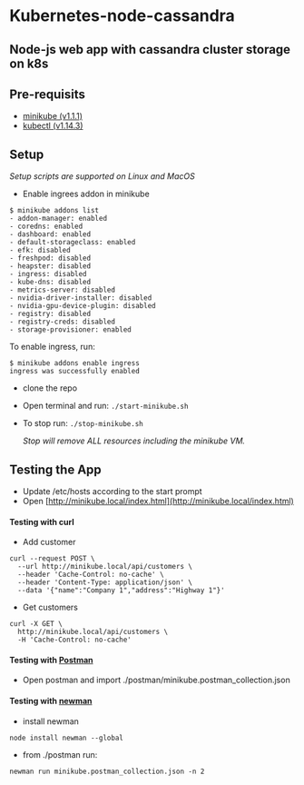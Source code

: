 # Kubernetes-node-cassandra 
## Node-js web app with cassandra cluster storage on k8s

## Pre-requisits
* [minikube (v1.1.1)](https://github.com/kubernetes/minikube)
* [kubectl (v1.14.3)](https://kubernetes.io/docs/tasks/tools/install-kubectl/)


## Setup
*Setup scripts are supported on Linux and MacOS*
* Enable ingrees addon in minikube
```
$ minikube addons list
- addon-manager: enabled
- coredns: enabled
- dashboard: enabled
- default-storageclass: enabled
- efk: disabled
- freshpod: disabled
- heapster: disabled
- ingress: disabled
- kube-dns: disabled
- metrics-server: disabled
- nvidia-driver-installer: disabled
- nvidia-gpu-device-plugin: disabled
- registry: disabled
- registry-creds: disabled
- storage-provisioner: enabled
```
To enable ingress, run:
```
$ minikube addons enable ingress
ingress was successfully enabled
```
* clone the repo
* Open terminal and run: ``./start-minikube.sh``
* To stop run: ``./stop-minikube.sh``
    
    *Stop will remove ALL resources including the minikube VM.* 

## Testing the App
* Update /etc/hosts according to the start prompt
* Open [http://minikube.local/index.html](http://minikube.local/index.html)

#### Testing with curl
* Add customer
```
curl --request POST \
  --url http://minikube.local/api/customers \
  --header 'Cache-Control: no-cache' \
  --header 'Content-Type: application/json' \
  --data '{"name":"Company 1","address":"Highway 1"}' 
```
* Get customers
```
curl -X GET \
  http://minikube.local/api/customers \
  -H 'Cache-Control: no-cache'
```

#### Testing with [Postman](https://www.getpostman.com/)
* Open postman and import ./postman/minikube.postman_collection.json

#### Testing with [newman](https://www.npmjs.com/package/newman)
* install newman
```
node install newman --global
``` 
* from ./postman run:
```
newman run minikube.postman_collection.json -n 2
```